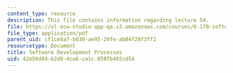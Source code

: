 ```yaml
---
content_type: resource
description: This file contains information regarding lecture 54.
file: https://ol-ocw-studio-app-qa.s3.amazonaws.com/courses/6-170-software-studio-spring-2013/42e56d84b2d84ca6ca1c058fb492cd54_MIT6_170S13_54-devel-proce.pdf
file_type: application/pdf
parent_uid: cf1ce8a7-b030-ae95-29fe-ab84f20f3ff2
resourcetype: Document
title: Software Development Processes
uid: 42e56d84-b2d8-4ca6-ca1c-058fb492cd54
---
```

